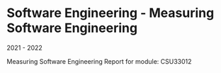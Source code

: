 # Software Engineering - Measuring Software Engineering

2021 - 2022

Measuring Software Engineering Report for module: CSU33012
